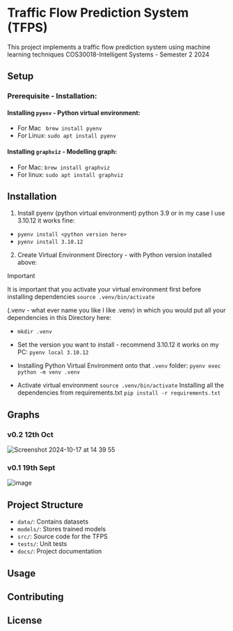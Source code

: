 # Traffic Flow Prediction System (TFPS)

This project implements a traffic flow prediction system using machine learning techniques 
COS30018-Intelligent Systems - Semester 2 2024

## Setup
### Prerequisite - Installation:
#### Installing `pyenv` - Python virtual environment:
- For Mac
` brew install pyenv`
- For Linux:
`sudo apt install pyenv`

#### Installing `graphviz` - Modelling graph:
- For Mac:
`brew install graphviz`
- For linux:
`sudo apt install graphviz`

## Installation
1. Install pyenv (python virtual environment) python 3.9 or in my case I use 3.10.12 it works fine:
- `pyenv install <python version here>`
- `pyenv install 3.10.12`

2. Create Virtual Environment Directory - with Python version installed above:
> [!IMPORTANT]  
> It is important that you activate your virtual environment first before installing dependencies `source .venv/bin/activate`

(.venv - what ever name you like I like .venv) in which you would put all your dependencies in this Directory here:
- `mkdir .venv`

- Set the version you want to install - recommend 3.10.12 it works on my PC:
`pyenv local 3.10.12`
- Installing Python Virtual Environment onto that `.venv` folder:
`pyenv exec python -m venv .venv`
- Activate virtual environment
`source .venv/bin/activate`
Installing all the dependencies from requirements.txt
`pip install -r requirements.txt`

## Graphs
### v0.2 12th Oct
![Screenshot 2024-10-17 at 14 39 55](https://github.com/user-attachments/assets/1eae5d94-8633-4079-aa73-705b5f64a7ab)

### v0.1 19th Sept
![image](https://github.com/user-attachments/assets/07dc703b-ee41-48f0-b28b-8e47fb54bfd0)






## Project Structure

- `data/`: Contains datasets
- `models/`: Stores trained models
- `src/`: Source code for the TFPS
- `tests/`: Unit tests
- `docs/`: Project documentation

## Usage



## Contributing



## License

